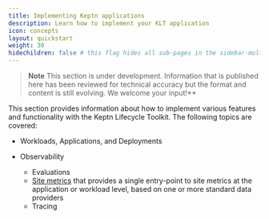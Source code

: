 ```yaml
---
title: Implementing Keptn applications
description: Learn how to implement your KLT application
icon: concepts
layout: quickstart
weight: 30
hidechildren: false # this flag hides all sub-pages in the sidebar-multicard.html
---
```


> **Note**
This section is under development.
Information that is published here has been reviewed for technical accuracy
but the format and content is still evolving.
We welcome your input!**

This section provides information about how to implement
various features and functionality with the Keptn Lifecycle Toolkit.
The following topics are covered:

* Workloads, Applications, and Deployments

* Observability

  * Evaluations
  * [Site metrics](metrics.md) that provides a single entry-point
    to site metrics at the application or workload level,
    based on one or more standard data providers
  * Tracing
